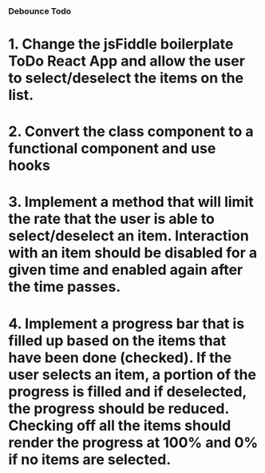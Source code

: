 ### Debounce Todo

# 1. Change the jsFiddle boilerplate ToDo React App and allow the user to select/deselect the items on the list.
# 2. Convert the class component to a functional component and use hooks
# 3. Implement a method that will limit the rate that the user is able to select/deselect an item. Interaction with an item should be disabled for a given time and enabled again after the time passes.
# 4. Implement a progress bar that is filled up based on the items that have been done (checked). If the user selects an item, a portion of the progress is filled and if deselected, the progress should be reduced. Checking off all the items should render the progress at 100% and 0% if no items are selected.